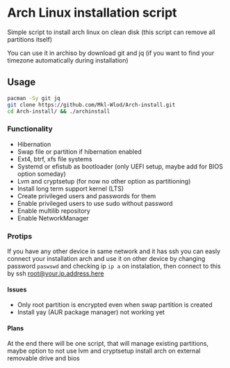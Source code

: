 # Arch Linux installation script

Simple script to install arch linux on clean disk (this script can remove all partitions itself)

You can use it in archiso by download git and jq (if you want to find your timezone automatically during installation)

## Usage
```sh
pacman -Sy git jq
git clone https://github.com/Mkl-Wlod/Arch-install.git
cd Arch-install/ && ./archinstall
```

### Functionality
- Hibernation
- Swap file or partition if hibernation enabled
- Ext4, btrf, xfs file systems
- Systemd or efistub as bootloader (only UEFI setup, maybe add for BIOS option someday)
- Lvm and cryptsetup (for now no other option as partitioning)
- Install long term support kernel (LTS)
- Create privileged users and passwords for them
- Enable privileged users to use sudo without password
- Enable multilib repository
- Enable NetworkManager

### Protips
If you have any other device in same network and it has ssh you can easly connect your installation arch and use it on other device by changing password `paswswd` and checking ip `ip a` on instalation, then connect to this by ssh root@your.ip.address.here 

#### Issues
- Only root partition is encrypted even when swap partition is created
- Install yay (AUR package manager) not working yet

#### Plans
At the end there will be one script, that will manage existing partitions, maybe option to not use lvm and cryptsetup
install arch on external removable drive and bios

